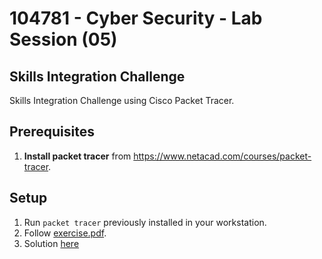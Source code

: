 # 104781 - Cyber Security - Lab Session (05)

## Skills Integration Challenge

Skills Integration Challenge using Cisco Packet Tracer.

## Prerequisites

1. **Install packet tracer** from https://www.netacad.com/courses/packet-tracer.

## Setup

1. Run `packet tracer` previously installed in your workstation.
2. Follow [exercise.pdf](exercise.pdf).
3. Solution [here](solution.pka)
